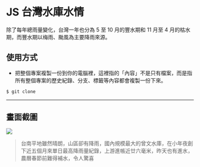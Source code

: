 # JS 台灣水庫水情

除了每年總雨量變化，台灣一年也分為 5 至 10 月的豐水期和 11 月至 4 月的枯水期，而豐水期以梅雨、颱風為主要降雨來源。

## 使用方式
- 把整個專案複製一份到你的電腦裡，這裡指的「內容」不是只有檔案，而是指所有整個專案的歷史紀錄、分支、標籤等內容都會複製一份下來。
```sh
$ git clone
```

----

## 畫面截圖
![](https://i.imgur.com/lkKg3gp.png)
> 台南平地雖然晴朗，山區卻有降雨，國內規模最大的曾文水庫，在小年夜創下近五個月來單日最高降雨量紀錄，上游進帳近廿六毫米，昨天也有進水，農曆春節前難得補水，令人驚喜
